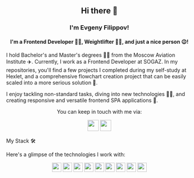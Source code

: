 <h2 align="center">Hi there 👋</h2>
<h3 align="center">I'm Evgeny Filippov!</h3>
<h4 align="center">I'm a Frontend Developer 👨‍💻, Weightlifter 🏋️‍♂️, and just a nice person 😉!</h4>

I hold Bachelor's and Master's degrees 👨‍🎓 from the Moscow Aviation Institute ✈️. Currently, I work as a Frontend Developer at SOGAZ. In my repositories, you'll find a few projects I completed during my self-study at Hexlet, and a comprehensive flowchart creation project that can be easily scaled into a more serious solution 🗿.

I enjoy tackling non-standard tasks, diving into new technologies 🤾‍♂️, and creating responsive and versatile frontend SPA applications 🔮.

<div align="center">
    <p>You can keep in touch with me via:</p>
    <a target="_blank" href="https://t.me/jenka_ej"><img src="https://img.shields.io/badge/Telegram-2CA5E0?style=for-the-badge&logo=telegram&logoColor=white" height="30px"></a>
    <a target="_blank" href="mailto:zhekafilipp@mail.ru"><img src="https://img.shields.io/badge/-Email-red?style=flat-square&logo=gmail&logoColor=white" height="30px"></a>
</div>

My Stack 🛠️

Here's a glimpse of the technologies I work with:

<div align="center">
<a href="https://www.typescriptlang.org/"><img src="https://img.shields.io/badge/-TypeScript-blue?style=flat-square&logo=typescript&logoColor=white" height="25px"></a>
<a href="https://reactjs.org/"><img src="https://img.shields.io/badge/-React-blue?style=flat-square&logo=react&logoColor=white" height="25px"></a>
<a href="https://reactnative.dev/"><img src="https://img.shields.io/badge/-React%20Native-blue?style=flat-square&logo=react&logoColor=white" height="25px"></a>
<a href="https://svelte.dev/"><img src="https://img.shields.io/badge/-Svelte-red?style=flat-square&logo=svelte&logoColor=white" height="25px"></a>
<a href="https://eslint.org/"><img src="https://img.shields.io/badge/-ESLint-yellow?style=flat-square&logo=eslint&logoColor=white" height="25px"></a>
<a href="https://prettier.io/"><img src="https://img.shields.io/badge/-Prettier-ff69b4?style=flat-square&logo=prettier&logoColor=white" height="25px"></a>
<a href="https://vitejs.dev/"><img src="https://img.shields.io/badge/-Vite-646CFF?style=flat-square&logo=vite&logoColor=white" height="25px"></a>
<a href="https://vercel.com/"><img src="https://img.shields.io/badge/-Vercel-000000?style=flat-square&logo=vercel&logoColor=white" height="25px"></a>
<a href="https://www.figma.com/"><img src="https://img.shields.io/badge/-Figma-blueviolet?style=flat-square&logo=figma&logoColor=white" height="25px"></a>
</div>

